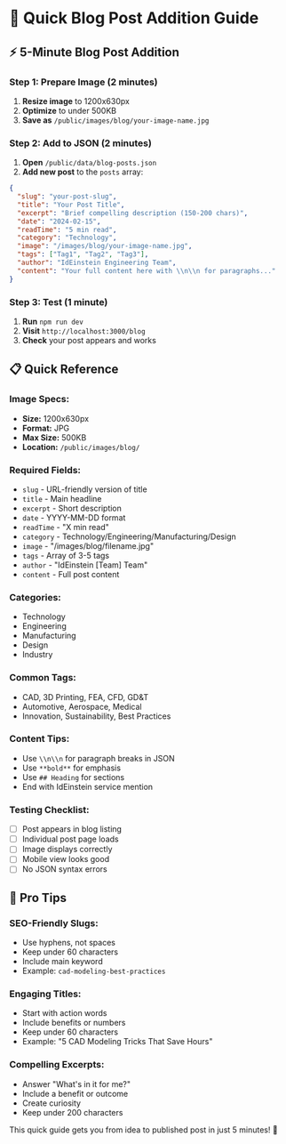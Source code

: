 # 🚀 Quick Blog Post Addition Guide

## ⚡ **5-Minute Blog Post Addition**

### **Step 1: Prepare Image (2 minutes)**
1. **Resize image** to 1200x630px
2. **Optimize** to under 500KB
3. **Save as** `/public/images/blog/your-image-name.jpg`

### **Step 2: Add to JSON (2 minutes)**
1. **Open** `/public/data/blog-posts.json`
2. **Add new post** to the `posts` array:

```json
{
  "slug": "your-post-slug",
  "title": "Your Post Title",
  "excerpt": "Brief compelling description (150-200 chars)",
  "date": "2024-02-15",
  "readTime": "5 min read",
  "category": "Technology",
  "image": "/images/blog/your-image-name.jpg",
  "tags": ["Tag1", "Tag2", "Tag3"],
  "author": "IdEinstein Engineering Team",
  "content": "Your full content here with \\n\\n for paragraphs..."
}
```

### **Step 3: Test (1 minute)**
1. **Run** `npm run dev`
2. **Visit** `http://localhost:3000/blog`
3. **Check** your post appears and works

## 📋 **Quick Reference**

### **Image Specs:**
- **Size:** 1200x630px
- **Format:** JPG
- **Max Size:** 500KB
- **Location:** `/public/images/blog/`

### **Required Fields:**
- `slug` - URL-friendly version of title
- `title` - Main headline
- `excerpt` - Short description
- `date` - YYYY-MM-DD format
- `readTime` - "X min read"
- `category` - Technology/Engineering/Manufacturing/Design
- `image` - "/images/blog/filename.jpg"
- `tags` - Array of 3-5 tags
- `author` - "IdEinstein [Team] Team"
- `content` - Full post content

### **Categories:**
- Technology
- Engineering  
- Manufacturing
- Design
- Industry

### **Common Tags:**
- CAD, 3D Printing, FEA, CFD, GD&T
- Automotive, Aerospace, Medical
- Innovation, Sustainability, Best Practices

### **Content Tips:**
- Use `\\n\\n` for paragraph breaks in JSON
- Use `**bold**` for emphasis
- Use `## Heading` for sections
- End with IdEinstein service mention

### **Testing Checklist:**
- [ ] Post appears in blog listing
- [ ] Individual post page loads
- [ ] Image displays correctly
- [ ] Mobile view looks good
- [ ] No JSON syntax errors

## 🎯 **Pro Tips**

### **SEO-Friendly Slugs:**
- Use hyphens, not spaces
- Keep under 60 characters
- Include main keyword
- Example: `cad-modeling-best-practices`

### **Engaging Titles:**
- Start with action words
- Include benefits or numbers
- Keep under 60 characters
- Example: "5 CAD Modeling Tricks That Save Hours"

### **Compelling Excerpts:**
- Answer "What's in it for me?"
- Include a benefit or outcome
- Create curiosity
- Keep under 200 characters

This quick guide gets you from idea to published post in just 5 minutes! 🎉